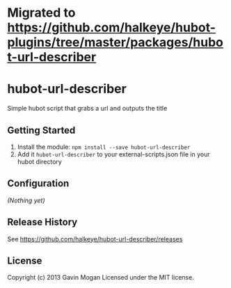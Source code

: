 # Migrated to https://github.com/halkeye/hubot-plugins/tree/master/packages/hubot-url-describer

# hubot-url-describer

Simple hubot script that grabs a url and outputs the title

## Getting Started

1. Install the module: `npm install --save hubot-url-describer`
2. Add it `hubot-url-describer` to your external-scripts.json file in your hubot directory

## Configuration

_(Nothing yet)_

## Release History

See https://github.com/halkeye/hubot-url-describer/releases

## License
Copyright (c) 2013 Gavin Mogan
Licensed under the MIT license.

